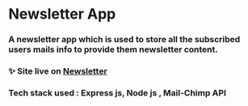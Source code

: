 # Newsletter App

### A newsletter app which is used to store all the subscribed users mails info to provide them newsletter content.
### ✨ Site live on <a href="https://content-letter.herokuapp.com/">Newsletter</a>
### Tech stack used : Express js, Node js , Mail-Chimp API
